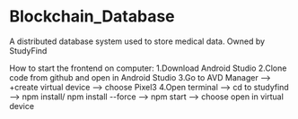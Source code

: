 # Blockchain_Database
A distributed database system used to store medical data.
Owned by StudyFind

How to start the frontend on computer:
1.Download Android Studio
2.Clone code from github and open in Android Studio
3.Go to AVD Manager --> +create virtual device --> choose Pixel3
4.Open terminal --> cd to studyfind --> npm install/ npm install --force --> npm start --> choose open in virtual device
